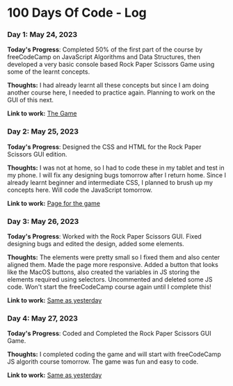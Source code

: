 # 100 Days Of Code - Log

### Day 1: May 24, 2023

**Today's Progress**: Completed 50% of the first part of the course by freeCodeCamp on JavaScript Algorithms and Data Structures, then developed a very basic console based Rock Paper Scissors Game using some of the learnt concepts.

**Thoughts:** I had already learnt all these concepts but since I am doing another course here, I needed to practice again. Planning to work on the GUI of this next.

**Link to work:** [The Game](https://imkrishnasarathi.github.io/js-rock-paper-scissors-2-practice/)

### Day 2: May 25, 2023

**Today's Progress**: Designed the CSS and HTML for the Rock Paper Scissors GUI edition.

**Thoughts:** I was not at home, so I had to code these in my tablet and test in my phone. I will fix any designing bugs tomorrow after I return home. Since I already learnt beginner and intermediate CSS, I planned to brush up my concepts here. Will code the JavaScript tomorrow.  

**Link to work:** [Page for the game](https://krishnasarathiguirps.netlify.app)

### Day 3: May 26, 2023

**Today's Progress**: Worked with the Rock Paper Scissors GUI. Fixed designing bugs and edited the design, added some elements.

**Thoughts:** The elements were pretty small so I fixed them and also center aligned them. Made the page more responsive. Added a button that looks like the MacOS buttons, also created the variables in JS storing the elements required using selectors. Uncommented and deleted some JS code. Won't start the freeCodeCamp course again until I complete this!

**Link to work:** [Same as yesterday](https://krishnasarathiguirps.netlify.app)

### Day 4: May 27, 2023

**Today's Progress**: Coded and Completed the Rock Paper Scissors GUI Game. 

**Thoughts:** I completed coding the game and will start with freeCodeCamp JS algorith course tomorrow. The game was fun and easy to code. 

**Link to work:** [Same as yesterday](https://krishnasarathiguirps.netlify.app)


